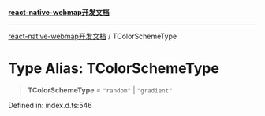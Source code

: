 [**react-native-webmap开发文档**](../README.md)

***

[react-native-webmap开发文档](../globals.md) / TColorSchemeType

# Type Alias: TColorSchemeType

> **TColorSchemeType** = `"random"` \| `"gradient"`

Defined in: index.d.ts:546
